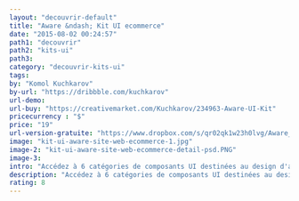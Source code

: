 ```yaml
---
layout: "decouvrir-default"
title: "Aware &ndash; Kit UI ecommerce"
date: "2015-08-02 00:24:57"
path1: "decouvrir"
path2: "kits-ui"
path3:
category: "decouvrir-kits-ui"
tags:
by: "Komol Kuchkarov"
by-url: "https://dribbble.com/kuchkarov"
url-demo:
url-buy: "https://creativemarket.com/Kuchkarov/234963-Aware-UI-Kit"
pricecurrency : "$"
price: "19"
url-version-gratuite: "https://www.dropbox.com/s/qr02qk1w23h0lvg/Aware_Free_Samples_2.zip"
image: "kit-ui-aware-site-web-ecommerce-1.jpg"
image-2: "kit-ui-aware-site-web-ecommerce-detail-psd.PNG"
image-3:
intro: "Accédez à 6 catégories de composants UI destinées au design d'applications web ecommerce : catalogue et fiche produit, panier et tunnel de commande, etc. Tout y est pour atteindre le design parfait sans trop de difficulté. Pour vous faire une idée de la qualité graphique du Kit, je vous invite à télécharger la version d'essai gratuite compatibles Adobe Photoshop CS6+ &amp; Sketch App en cliquant sur le bouton gris."
description: "Accédez à 6 catégories de composants UI destinées au design d'applications web ecommerce : catalogue et fiche produit, panier et tunnel de commande, etc."
rating: 8
---
```

